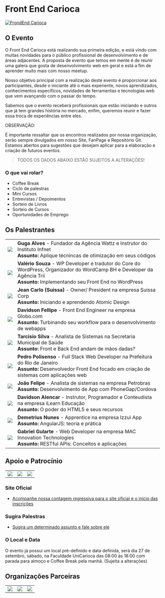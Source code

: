 # Front End Carioca

[![FrondEnd Carioca](http://frontendcarioca.com.br/img/logotipo.png)](http://frontendcarioca.com.br)

## O Evento

O Front End Carioca está realizando sua primeira edição, e está vindo com muitas novidades para o público profissional de desenvolvimento e de áreas adjacentes. A proposta de evento que temos em mente é de reunir uma galera que gosta de desenvolvimento web em geral e está a fim de aprender muito mais com nosso meetup.

Nosso objetivo principal com a realização deste evento é proporcionar aos participantes, desde o iniciante até o mais experiente, novos aprendizados, conhecimentos específicos, novidades de ferramentas e tecnologias web que vem avançando com o passar do tempo.

Sabemos que o evento receberá profissionais que estão iniciando e outros que já tem grandes história no mercado, enfim, queremos reunir e fazer essa troca de experiências entre eles.


OBSERVAÇÃO:

É importante ressaltar que os encontros realizados por nossa organização, serão sempre divulgados em nosso Site, FanPage e Repositório Git. Estamos abertos para sugestões que desejam aplicar para a elaboração e criação de futuros eventos.

> TODOS OS DADOS ABAIXO ESTÃO SUJEITOS A ALTERAÇÕES!

### O que vai rolar?

* Coffee Break
* Ciclo de palestras
* Mini Cursos
* Entrevistas / Depoimentos
* Sorteio de Livros
* Sorteio de Cursos
* Oportunidades de Emprego


## Os Palestrantes

<table>
	<tr>
		<td><img src="https://raw.githubusercontent.com/pedropolisenso/front-end-carioca/master/palestrantes/guga.png"></td>
		<td>
			<b>Guga Alves</b> - Fundador da Agência Wattz e Instrutor do Instituto Infnet<br>
			<b>Assunto:</b> Aplique técnincas de otimização em seus códigos
		</td>
	</tr>
	<tr>
		<td><img src="https://raw.githubusercontent.com/pedropolisenso/front-end-carioca/master/palestrantes/valerio.png"></td>
		<td>
			<b>Valério Souza</b> - WP Developer e tradutor do Core do WordPress, Organizador do WordCamp BH e Developer da Agência Trii<br>
			<b>Assunto:</b> Implementando seu Front End no WordPress
		</td>
	</tr>
	<tr>
		<td><img src="https://raw.githubusercontent.com/pedropolisenso/front-end-carioca/master/palestrantes/jean.png"></td>
		<td>
			<b>Jean Carlo (Suissa)</b> - Owner/ President na empresa Suissa Corp<br>
			<b>Assunto:</b> Iniciando e aprendendo Atomic Design
		</td>
	</tr>
	<tr>
		<td><img src="https://raw.githubusercontent.com/pedropolisenso/front-end-carioca/master/palestrantes/davidson.png"></td>
		<td>
			<b>Davidson Fellipe</b> - Front End Engineer na empresa Globo.com<br>
			<b>Assunto:</b> Turbinando seu workflow para o desenvolvimento de webapps
		</td>
	</tr>
	<tr>
		<td><img src="https://raw.githubusercontent.com/pedropolisenso/front-end-carioca/master/palestrantes/tarcisio.png"></td>
		<td>
			<b>Tarcisio Silva</b> - Analista de Sistemas na Secretaria Municipal de Saúde<br>
			<b>Assunto:</b> Front e Back End andam de mãos dadas?
		</td>
	</tr>
	<tr>
		<td><img src="https://raw.githubusercontent.com/pedropolisenso/front-end-carioca/master/palestrantes/polisenso.png"></td>
		<td>
			<b>Pedro Polisenso</b> - Full Stack Web Developer na Prefeitura do Rio de Janeiro<br>
			<b>Assunto:</b> Desenvolvedor Front End focado em criação de sistemas com aplicações web
		</td>
	</tr>
	<tr>
		<td><img src="https://raw.githubusercontent.com/pedropolisenso/front-end-carioca/master/palestrantes/joao_felipe.png"></td>
		<td>
			<b>João Felipe</b> - Analista de sistemas na empresa Petrobras<br>
			<b>Assunto:</b> Desenvolvimento de App com PhoneGap/Cordova
		</td>
	</tr>
	<tr>
		<td><img src="https://raw.githubusercontent.com/pedropolisenso/front-end-carioca/master/palestrantes/davidson_alencar.png"></td>
		<td>
			<b>Davidson Alencar</b> - Instrutor, Programador e Conteudista na empresa iLearn Educação<br>
			<b>Assunto:</b> O poder do HTML5 e seus recursos
		</td>
	</tr>
	<tr>
		<td><img src="https://raw.githubusercontent.com/pedropolisenso/front-end-carioca/master/palestrantes/dimithius.png"></td>
		<td>
			<b>Demetrius Nunes</b> - Apprentice na empresa Izzui App<br>
			<b>Assunto:</b> AngularJS: teoria e prática
		</td>
	</tr>
	<tr>
		<td><img src="https://raw.githubusercontent.com/pedropolisenso/front-end-carioca/master/palestrantes/gabriel.png"></td>
		<td>
			<b>Gabriel Gularte</b> - Web Developer na empresa MAC Innovation Technologies<br>
			<b>Assunto:</b> RESTful APIs: Conceitos e aplicações
		</td>
	</tr>
	<!--
	<tr>
		<td><img src="https://raw.githubusercontent.com/pedropolisenso/front-end-carioca/master/palestrantes/guga.png"></td>
		<td>
			<b>Victor Jose Silva Pinto</b> - Web Desenvolvedor na empresa Mobicare<br>
			<b>Assunto:</b> AngularJS OO and design patterns
		</td>
	</tr>
	-->
</table>


## Apoio e Patrocínio

<table>
	<tr>
		<td>
			<img src="https://raw.githubusercontent.com/pedropolisenso/front-end-carioca/master/src/caelum.png">
		</td>
		<td>
			<img src="https://raw.githubusercontent.com/pedropolisenso/front-end-carioca/master/src/novatec.png">
		</td>
		<td>
			<img src="https://raw.githubusercontent.com/pedropolisenso/front-end-carioca/master/src/ilearn.png">
		</td>
	</tr>
</table>

### Site Oficial

* [Acompanhe nossa contagem regressiva para o site oficial e o início das inscrições](http://frontendcarioca.com.br/)

### Sugira Palestras

* [Sugira um determinado assunto e fale sobre ele](http://call4paperz.com/events/front-end-carioca-2014)

### O Local e Data

O evento já possui um local pré-definido e data definida, será dia 27 de setembro, sábado, na Faculdade UniCarioca das 08:00 às 18:00 com parada para almoço e Coffee Break pela manhã. (Sujeita a alterações)


## Organizações Parceiras

<table>
	<tr>
		<td>
			<img src="https://raw.githubusercontent.com/pedropolisenso/front-end-carioca/master/apoio/braziljs.jpg">
		</td>
		<td>
			<img src="https://raw.githubusercontent.com/pedropolisenso/front-end-carioca/master/apoio/riojs.jpg">
		</td>
		<td>
			<img src="https://raw.githubusercontent.com/pedropolisenso/front-end-carioca/master/apoio/sampajs.jpg">
		</td>
	</tr>
</table>